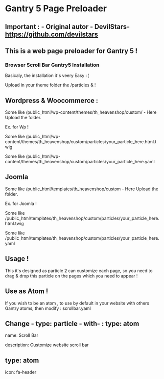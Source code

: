 # Gantry 5 Page Preloader
 
 ## Important : - Original autor - DevilStars- https://github.com/devilstars
 
 ## This is a web page preloader for Gantry 5 ! 

###   Browser Scroll Bar Gantry5 Installation

Basicaly, the installation it´s veery Easy : )

Upload in your theme folder the /particles &  !

## Wordpress & Woocommerce : 

Some like /public_html/wp-content/themes/th_heavenshop/custom/  - Here Upload the folder.

Ex. for Wp !

Some like /public_html/wp-content/themes/th_heavenshop/custom/particles/your_particle_here.html.twig 

Some like /public_html/wp-content/themes/th_heavenshop/custom/particles/your_particle_here.yaml  

## Joomla 

Some like /public_html/templates/th_heavenshop/custom  - Here Upload the folder.

Ex. for Joomla !

Some like /public_html/templates/th_heavenshop/custom/particles/your_particle_here.html.twig 

Some like /public_html/templates/th_heavenshop/custom/particles/your_particle_here.yaml  

## Usage !

This it´s designed as particle 2 can customize each page, so you need to drag & drop this particle on the pages which you need to appear !

## Use as Atom !

If you wish to be an atom , to use by default in your website with others Gantry atoms, then modify : scrollbar.yaml

 ## Change -  type: particle - with- : type: atom 

 name: Scroll Bar
 
description: Customize website scroll bar

## type: atom

icon: fa-header
